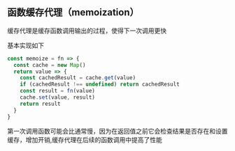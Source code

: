 
## 函数缓存代理（memoization）
缓存代理是缓存函数调用输出的过程，使得下一次调用更快

基本实现如下
```js
const memoize = fn => {
  const cache = new Map()
  return value => {
    const cachedResult = cache.get(value)
    if (cachedResult !== undefined) return cachedResult
    const result = fn(value)
    cache.set(value, result)
    return result
  }
}
```

第一次调用函数可能会比通常慢，因为在返回值之前它会检查结果是否存在和设置缓存，增加开销,缓存代理在后续的函数调用中提高了性能
